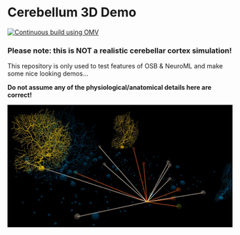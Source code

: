 # Cerebellum 3D Demo

[![Continuous build using OMV](https://github.com/OpenSourceBrain/Cerebellum3DDemo/actions/workflows/omv-ci.yml/badge.svg)](https://github.com/OpenSourceBrain/Cerebellum3DDemo/actions/workflows/omv-ci.yml)

### Please note: this is NOT a realistic cerebellar cortex simulation! 

This repository is only used to test features of OSB & NeuroML and make some nice looking demos...

**Do not assume any of the physiological/anatomical details here are correct!**

![Gratuitous screenshot 1](https://raw.githubusercontent.com/OpenSourceBrain/Cerebellum3DDemo/master/images/Selection_648.jpg)
